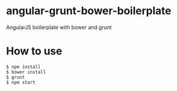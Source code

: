 # angular-grunt-bower-boilerplate
AngularJS boilerplate with bower and grunt

# How to use

```
$ npm install
$ bower install
$ grunt
$ npm start 
```


